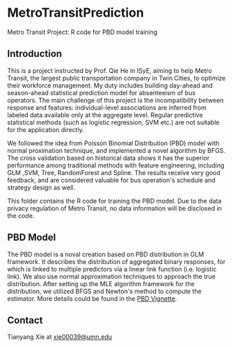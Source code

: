 # MetroTransitPrediction
Metro Transit Project: R code for PBD model training

## Introduction
This is a project instructed by Prof. Qie He in ISyE, aiming to help Metro Transit, the largest public transportation company in Twin Cities, to optimize their workforce 
management. My duty includes building day-ahead and season-ahead statistical prediction model for absenteeism of bus operators. The main challenge of this project is the 
incompatibility between response and features: individual-level associations are inferred from labeled data available only at the aggregate level. Regular predictive statistical 
methods (such as logistic regression, SVM etc.) are not suitable for the application directly. 

We followed the idea from Poisson Binomial Distribution (PBD) model with normal 
proximation technique, and implemented a novel algorithm by BFGS. The cross validation based on historical data shows it has the superior performance among traditional methods 
with feature engineering, including  GLM ,SVM, Tree, RandomForest and Spline. The results receive very good feedback, and are considered valuable for bus operation's schedule 
and strategy design as well.

This folder contains the R code for training the PBD model. Due to the data privacy regulation of Metro Transit, no data information will be disclosed in the code. 

## PBD Model
The PBD model is a noval creation based on PBD distribution in GLM framework. It describes the distribution of aggregated binary responses, for which is linked to multiple predictors via
a linear link function (i.e. logistic link). We also use normal approximation techniques to approach the true distribution. After setting up the MLE algorithm framework for the distribution,
we utilized BFGS and Newton's method to compute the estimator. More details could be found in the [PBD Vignette](https://github.com/TYtianyang/MetroTransitPrediction/blob/master/PBD.pdf).

## Contact
Tianyang Xie at xie00039@umn.edu
